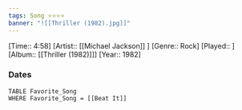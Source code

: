 ```yaml
---
tags: Song ⭐⭐⭐⭐ 
banner: "![[Thriller (1982).jpg]]"
---
```

[Time:: 4:58]
[Artist:: [[Michael Jackson]] ]
[Genre:: Rock]
[Played:: ]
[Album:: [[Thriller (1982)]]]
[Year:: 1982]
### Dates
````dataview
TABLE Favorite_Song
WHERE Favorite_Song = [[Beat It]]
````